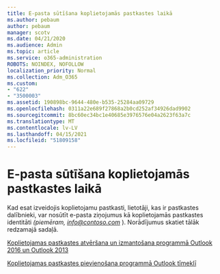```yaml
---
title: E-pasta sūtīšana koplietojamās pastkastes laikā
ms.author: pebaum
author: pebaum
manager: scotv
ms.date: 04/21/2020
ms.audience: Admin
ms.topic: article
ms.service: o365-administration
ROBOTS: NOINDEX, NOFOLLOW
localization_priority: Normal
ms.collection: Adm_O365
ms.custom:
- "622"
- "3500003"
ms.assetid: 190898bc-9644-480e-b535-25284aa09729
ms.openlocfilehash: 0311a22e689f27868a2b0cd252af34926dad9902
ms.sourcegitcommit: 8bc60ec34bc1e40685e3976576e04a2623f63a7c
ms.translationtype: MT
ms.contentlocale: lv-LV
ms.lasthandoff: 04/15/2021
ms.locfileid: "51809158"
---
```

# <a name="sending-email-as-the-shared-mailbox"></a>E-pasta sūtīšana koplietojamās pastkastes laikā

Kad esat izveidojis koplietojamu pastkasti, lietotāji, kas ir pastkastes dalībnieki, var nosūtīt e-pasta ziņojumus kā koplietojamās pastkastes identitāti  *(piemēram, info@contoso.com*  ). Norādījumus skatiet tālāk redzamajā sadaļā.
  
[Koplietojamas pastkastes atvēršana un izmantošana programmā Outlook 2016 un Outlook 2013](https://support.office.com/article/open-and-use-a-shared-mailbox-in-outlook-2016-and-outlook-2013-d94a8e9e-21f1-4240-808b-de9c9c088afd)
  
[Koplietojamas pastkastes pievienošana programmā Outlook tīmeklī](https://support.office.com/article/add-a-shared-mailbox-to-outlook-on-the-web-98b5a90d-4e38-415d-a030-f09a4cd28207)
  